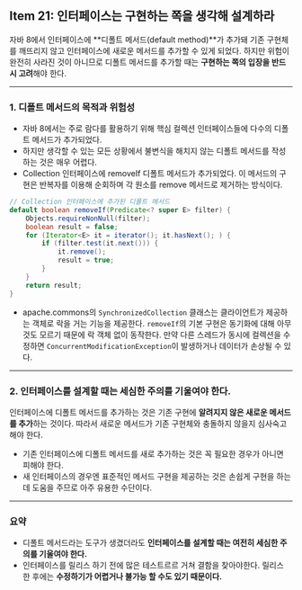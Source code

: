## Item 21: 인터페이스는 구현하는 쪽을 생각해 설계하라

자바 8에서 인터페이스에 **디폴트 메서드(default method)**가 추가돼 기존 구현체를 깨뜨리지 않고 인터페이스에 새로운 메서드를 추가할 수 있게 되었다. 하지만 위험이 완전히 사라진 것이 아니므로 디폴트 메서드를 추가할 때는 **구현하는 쪽의 입장을 반드시 고려**해야 한다.

---

### 1. 디폴트 메서드의 목적과 위험성

- 자바 8에서는 주로 람다를 활용하기 위해 핵심 컬렉션 인터페이스들에 다수의 디폴트 메서드가 추가되었다.
- 하지만 생각할 수 있는 모든 상황에서 불변식을 해치지 않는 디폴트 메서드를 작성하는 것은 매우 어렵다.
- Collection 인터페이스에 removeIf 디폴트 메서드가 추가되었다. 이 메서드의 구현은 반복자를 이용해 순회하며 각 원소를 remove 메서드로 제거하는 방식이다.

```java
// Collection 인터페이스에 추가된 디폴트 메서드
default boolean removeIf(Predicate<? super E> filter) {
    Objects.requireNonNull(filter);
    boolean result = false;
    for (Iterator<E> it = iterator(); it.hasNext(); ) {
        if (filter.test(it.next())) {
            it.remove();
            result = true;
        }
    }
    return result;
}
```

- apache.commons의 `SynchronizedCollection` 클래스는 클라이언트가 제공하는 객체로 락을 거는 기능을 제공한다. `removeIf`의 기본 구현은 동기화에 대해 아무것도 모르기 때문에 락 객체 없이 동작한다. 만약 다른 스레드가 동시에 컬렉션을 수정하면 `ConcurrentModificationException`이 발생하거나 데이터가 손상될 수 있다.

---

### 2. 인터페이스를 설계할 때는 세심한 주의를 기울여야 한다.

인터페이스에 디폴트 메서드를 추가하는 것은 기존 구현에 **알려지지 않은 새로운 메서드를 추가**하는 것이다. 따라서 새로운 메서드가 기존 구현체와 충돌하지 않을지 심사숙고 해야 한다.

- 기존 인터페이스에 디폴트 메서드를 새로 추가하는 것은 꼭 필요한 경우가 아니면 피해야 한다.
- 새 인터페이스의 경우엔 표준적인 메서드 구현을 제공하는 것은 손쉽게 구현을 하는데 도움을 주므로 아주 유용한 수단이다.

---

### 요약

- 디폴트 메서드라는 도구가 생겼더라도 **인터페이스를 설계할 때는 여전히 세심한 주의를 기울여야 한다.**
- 인터페이스를 릴리스 하기 전에 많은 테스트르르 거쳐 결함을 찾아야한다. 릴리스 한 후에는 **수정하기가 어렵거나 불가능 할  수도 있기 때문이다.**
